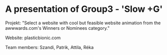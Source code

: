 # A presentation of Group3 - 'Slow +G'

Projekt: "Select a website with cool but feasible website animation from the awwwards.com's Winners or Nominees category."

Website: plasticbionic.com

Team members: Szandi, Patrik, Attila, Réka

